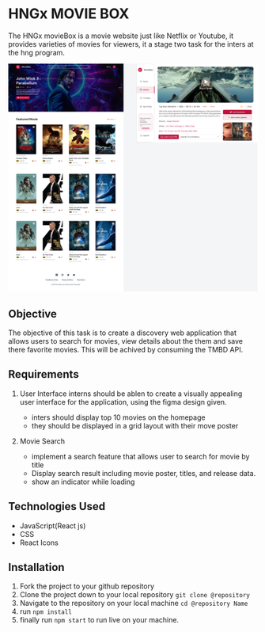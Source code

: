 # HNGx MOVIE BOX

The HNGx movieBox is a movie website just like Netflix or Youtube, it provides varieties of movies for viewers, it a stage two task for the inters at the hng program.

![projcet](/src/images/movieBox.jpg)

## Objective

The objective of this task is to create a discovery web application that allows users to search for movies, view details about the them and save there favorite movies. This will be achived by consuming the TMBD API.

## Requirements

1. User Interface
   interns should be ablen to create a visually appealing user interface for the application, using the figma design given.

   - inters should display top 10 movies on the homepage
   - they should be displayed in a grid layout with their move poster

2. Movie Search

   - implement a search feature that allows user to search for movie by title
   - Display search result including movie poster, titles, and release data.
   - show an indicator while loading

## Technologies Used

- JavaScript(React js)
- CSS
- React Icons

## Installation

1. Fork the project to your github repository
1. Clone the project down to your local repository `git clone @repository`
1. Navigate to the repository on your local machine `cd @repository Name`
1. run `npm install`
1. finally run `npm start` to run live on your machine.
